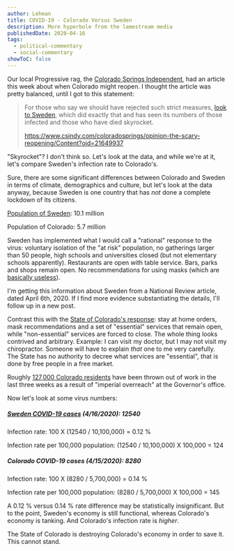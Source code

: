 ```yaml
---
author: Lehman
title: COVID-19 - Colorado Versus Sweden
description: More hyperbole from the lamestream media
publishedDate: 2020-04-16
tags:
  - political-commentary
  - social-commentary
showToC: false
---
```


Our local Progressive rag, the [Colorado Springs Independent](https://www.csindy.com/), had an article this week about when Colorado might reopen. I thought the article was pretty balanced, until I got to this statement:

> For those who say we should have rejected such strict measures, [look to Sweden](https://www.cnn.com/2020/04/10/europe/sweden-lockdown-turmp-intl/index.html), which did exactly that and has seen its numbers of those infected and those who have died skyrocket.
>
> https://www.csindy.com/coloradosprings/opinion-the-scary-reopening/Content?oid=21649937

"Skyrocket"? I don't think so. Let's look at the data, and while we're at it, let's compare Sweden's infection rate to Colorado's.

Sure, there are some significant differences between Colorado and Sweden in terms of climate, demographics and culture, but let's look at the data anyway, because Sweden is one country that has _not_ done a complete lockdown of its citizens.

[Population of Sweden](https://www.worldometers.info/world-population/sweden-population/): 10.1 million

Population of Colorado: 5.7 million

Sweden has implemented what I would call a "rational" response to the virus: voluntary isolation of the "at risk" population, no gatherings larger than 50 people, high schools and universities closed (but not elementary schools apparently). Restaurants are open with table service. Bars, parks and shops remain open. No recommendations for using masks (which are [basically useless](https://www.oralhealthgroup.com/features/face-masks-dont-work-revealing-review/)).

I'm getting this information about Sweden from a National Review article, dated April 6th, 2020. If I find more evidence substantiating the details, I'll follow up in a new post.

Contrast this with the [State of Colorado's response](https://gazette.com/nowall/list-whats-open-whats-closed-in-colorado-amid-coronavirus-crisis/article_e906f30a-66dd-11ea-b31e-f71dcce28d9d.html): stay at home orders, mask recommendations and a set of "essential" services that remain open, while "non-essential" services are forced to close. The whole thing looks contrived and arbitrary. Example: I can visit my doctor, but I may not visit my chiropractor. Someone will have to explain _that_ one to me very carefully. The State has no authority to decree what services are "essential", that is done by free people in a free market.

Roughly [127,000 Colorado residents](https://www.9news.com/article/news/health/coronavirus/colorado-unemployment-benefits-coronavirus-update/73-aba1d154-d100-4b7d-9a47-91e1aae72d5f) have been thrown out of work in the last three weeks as a result of "imperial overreach" at the Governor's office.

Now let's look at some virus numbers:

##### [Sweden COVID-19 cases](https://www.worldometers.info/coronavirus/country/sweden/) (4/16/2020): 12540

Infection rate: 100 X (12540 / 10,100,000) = 0.12 %

Infection rate per 100,000 population: (12540 / 10,100,000) X 100,000 = 124

##### Colorado COVID-19 cases (4/15/2020): 8280

Infection rate: 100 X (8280 / 5,700,000) = 0.14 %

Infection rate per 100,000 population: (8280 / 5,700,000) X 100,000 = 145

A 0.12 % versus 0.14 % rate difference may be statistically insignificant. But to the point, Sweden's economy is still functional, whereas Colorado's economy is tanking. And Colorado's infection rate is _higher_.

The State of Colorado is destroying Colorado's economy in order to save it. This cannot stand.
